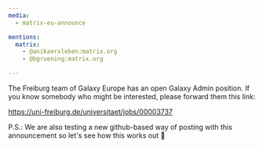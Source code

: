 ```yaml
---
media:
  - matrix-eu-announce

mentions:
  matrix:
    - @anikaerxleben:matrix.org
    - @bgruening:matrix.org

---
```

The Freiburg team of Galaxy Europe has an open Galaxy Admin position.
If you know somebody who might be interested, please forward them this link:

https://uni-freiburg.de/universitaet/jobs/00003737


P.S.: We are also testing a new github-based way of posting with this announcement so let's see how this works out 🫣
